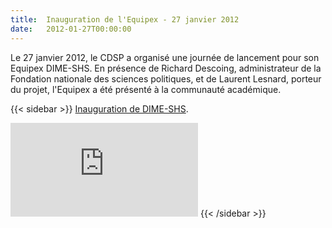 ```yaml
---
title:  Inauguration de l'Equipex - 27 janvier 2012
date:   2012-01-27T00:00:00
---
```


Le 27 janvier 2012, le CDSP a organisé une journée de lancement pour son Equipex DIME-SHS.
En présence de Richard Descoing, administrateur de la Fondation nationale des sciences politiques, et de Laurent Lesnard, porteur du projet, l'Equipex a été présenté à la communauté académique.


{{< sidebar >}}
<a href="https://vimeo.com/36091749">Inauguration de DIME-SHS</a>.<br>
<iframe src="https://player.vimeo.com/video/36091749?color=ffffff&byline=0&portrait=0" frameborder="0" webkitallowfullscreen mozallowfullscreen allowfullscreen></iframe>
{{< /sidebar >}}
